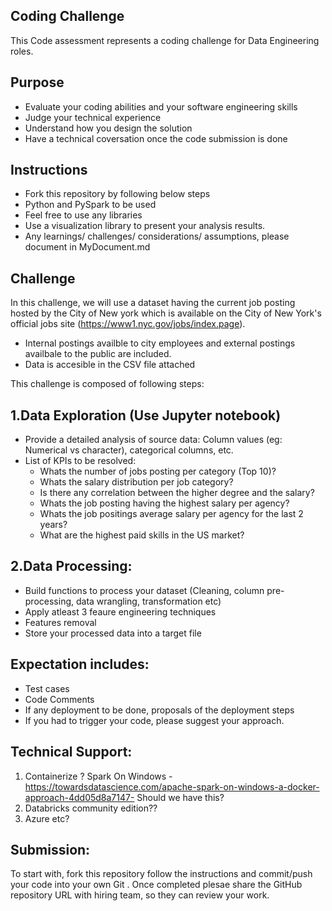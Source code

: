 Coding Challenge
--
This Code assessment represents a coding challenge for Data Engineering roles.

Purpose
--
- Evaluate your coding abilities and your software engineering skills
- Judge your technical experience
- Understand how you design the solution 
- Have a technical coversation once the code submission is done

Instructions
--
- Fork this repository by following below steps
 - Python and PySpark to be used
 - Feel free to use any libraries
 - Use a visualization library to present your analysis results.
 - Any learnings/ challenges/ considerations/ assumptions, please document in MyDocument.md
 
Challenge 
--
In this challenge, we will use a dataset having the current job posting hosted by the City of New york which is available on the City of New York's official jobs site (https://www1.nyc.gov/jobs/index.page).

- Internal postings availble to city employees and external postings availbale to the public are included. 
- Data is accesible in the CSV file attached

This challenge is composed of following steps: 

1.Data Exploration (Use Jupyter notebook)
--
- Provide a detailed analysis of source data: Column values (eg: Numerical vs character), categorical columns, etc. 
- List of KPIs to be resolved:
  - Whats the number of jobs posting per category (Top 10)? 
  - Whats the salary distribution per job category? 
  - Is there any correlation between the higher degree and the salary?
  - Whats the job posting having the highest salary per agency? 
  - Whats the job positings average salary per agency for the last 2 years? 
  - What are the highest paid skills in the US market? 

2.Data Processing: 
-- 
- Build functions to process your dataset (Cleaning, column pre-processing, data wrangling, transformation etc) 
- Apply atleast 3 feaure engineering techniques 
- Features removal 
- Store your processed data into a target file

Expectation includes: 
--
- Test cases 
- Code Comments 
- If any deployment to be done, proposals of the deployment steps
- If you had to trigger your code, please suggest your approach. 

Technical Support:
--
1. Containerize ? Spark On Windows - https://towardsdatascience.com/apache-spark-on-windows-a-docker-approach-4dd05d8a7147- Should we have this?
2. Databricks community edition??
3. Azure etc?

Submission:
-- 
To start with, fork this repository follow the instructions and commit/push your code into your own Git . Once completed plesae share the GitHub repository URL with hiring team, so they can review your work.

